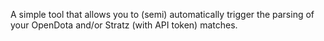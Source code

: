 A simple tool that allows you to (semi) automatically trigger the parsing of your OpenDota and/or Stratz (with API token) matches.
